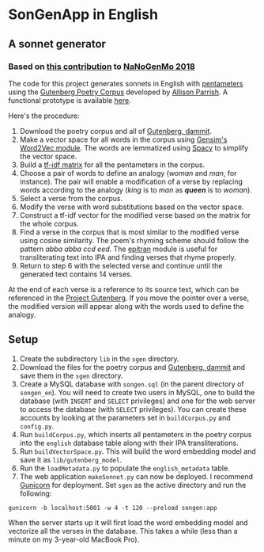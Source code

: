 # SonGenApp in English
## A sonnet generator
### Based on [this contribution](https://github.com/mbwolff/Classique-inconnu) to [NaNoGenMo 2018](https://github.com/NaNoGenMo/2018)

The code for this project generates sonnets in English with [pentameters](https://literarydevices.net/pentameter/) using the [Gutenberg Poetry Corpus](https://github.com/aparrish/gutenberg-poetry-corpus) developed by [Allison Parrish](https://www.decontextualize.com/). A functional prototype is available [here](http://markwolff.name/wp/digital-humanities-2/invent-your-own-sonnet-using-analytic-tools-to-synthesize-texts/).

Here's the procedure:

1. Download the poetry corpus and all of [Gutenberg, dammit](https://github.com/aparrish/gutenberg-dammit).
2. Make a vector space for all words in the corpus using [Gensim's Word2Vec module](https://radimrehurek.com/gensim/models/word2vec.html). The words are lemmatized using [Spacy](https://spacy.io/) to simplify the vector space.
3. Build a [tf-idf matrix](https://scikit-learn.org/stable/modules/feature_extraction.html#tfidf-term-weighting) for all the pentameters in the corpus.
4. Choose a pair of words to define an analogy (_woman_ and _man_, for instance). The pair will enable a modification of a verse by replacing words according to the analogy (_king_ is to _man_ as **_queen_** is to _woman_).
5. Select a verse from the corpus.
6. Modify the verse with word substitutions based on the vector space.
7. Construct a tf-idf vector for the modified verse based on the matrix for the whole corpus.
8. Find a verse in the corpus that is most similar to the modified verse using cosine similarity. The poem's rhyming scheme should follow the pattern _abba abba ccd eed_. The [epitran](https://github.com/mbwolff/epitran) module is useful for transliterating text into IPA and finding verses that rhyme properly.
9. Return to step 6 with the selected verse and continue until the generated text contains 14 verses.

At the end of each verse is a reference to its source text, which can be referenced in the [Project Gutenberg](http://www.gutenberg.org). If you move the pointer over a verse, the modified version will appear along with the words used to define the analogy.

## Setup

1. Create the subdirectory `lib` in the `sgen` directory.
2. Download the files for the poetry corpus and [Gutenberg, dammit](https://github.com/aparrish/gutenberg-dammit) and save them in the `sgen` directory.
3. Create a MySQL database with `songen.sql` (in the parent directory of `songen_en`). You will need to create two users in MySQL, one to build the database (with `INSERT` and `SELECT` privileges) and one for the web server to access the database (with `SELECT` privileges). You can create these accounts by looking at the parameters set in `buildCorpus.py` and `config.py`.
4. Run `buildCorpus.py`, which inserts all pentameters in the poetry corpus into the `english` database table along with their IPA transliterations.
5. Run `buildVectorSpace.py`. This will build the word embedding model and save it as `lib/gutenberg_model`.
6. Run the `loadMetadata.py` to populate the `english_metadata` table.
7. The web application `makeSonnet.py` can now be deployed. I recommend [Gunicorn](https://gunicorn.org) for deployment. Set `sgen` as the active directory and run the following:
```
gunicorn -b localhost:5001 -w 4 -t 120 --preload songen:app
```
When the server starts up it will first load the word embedding model and vectorize all the verses in the database. This takes a while (less than a minute on my 3-year-old MacBook Pro).
